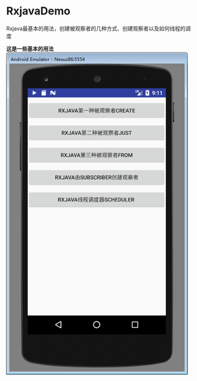 # RxjavaDemo
Rxjava最基本的用法，创建被观察者的几种方式、创建观察者以及如何线程的调度

**这是一些基本的用法**
![image](https://github.com/wd18535470628/RxjavaDemo/blob/master/1.jpg)
